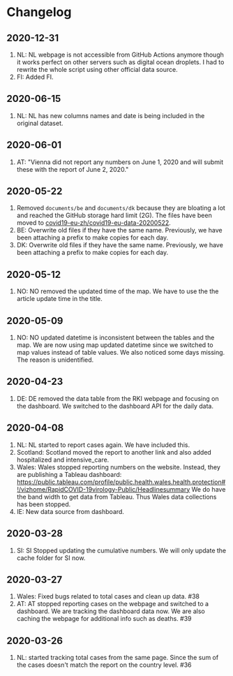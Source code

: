 # Changelog

## 2020-12-31

1. NL: NL webpage is not accessible from GitHub Actions anymore though it works perfect on other servers such as digital ocean droplets. I had to rewrite the whole script using other official data source.
2. FI: Added FI.

## 2020-06-15

1. NL: NL has new columns names and date is being included in the original dataset.

## 2020-06-01

1. AT: "Vienna did not report any numbers on June 1, 2020 and will submit these with the report of June 2, 2020."

## 2020-05-22

1. Removed `documents/be` and `documents/dk` because they are bloating a lot and reached the GitHub storage hard limit (2G). The files have been moved to [covid19-eu-zh/covid19-eu-data-20200522](https://github.com/covid19-eu-zh/covid19-eu-data-20200522).
2. BE: Overwrite old files if they have the same name. Previously, we have been attaching a prefix to make copies for each day.
3. DK: Overwrite old files if they have the same name. Previously, we have been attaching a prefix to make copies for each day.

## 2020-05-12

1. NO: NO removed the updated time of the map. We have to use the the article update time in the title.

## 2020-05-09

1. NO: NO updated datetime is inconsistent between the tables and the map. We are now using map updated datetime since we switched to map values instead of table values. We also noticed some days missing. The reason is unidentified.

## 2020-04-23

1. DE: DE removed the data table from the RKI webpage and focusing on the dashboard. We switched to the dashboard API for the daily data.

## 2020-04-08

1. NL: NL started to report cases again. We have included this.
2. Scotland: Scotland moved the report to another link and also added hospitalized and intensive_care.
3. Wales: Wales stopped reporting numbers on the website. Instead, they are publishing a Tableau dashboard: https://public.tableau.com/profile/public.health.wales.health.protection#!/vizhome/RapidCOVID-19virology-Public/Headlinesummary We do have the band width to get data from Tableau. Thus Wales data collections has been stopped.
4. IE: New data source from dashboard.

## 2020-03-28

1. SI: SI Stopped updating the cumulative numbers. We will only update the cache folder for SI now.

## 2020-03-27

1. Wales: Fixed bugs related to total cases and clean up data. #38
2. AT: AT stopped reporting cases on the webpage and switched to a dashboard. We are tracking the dashboard data now. We are also caching the webpage for additional info such as deaths. #39

## 2020-03-26

1. NL: started tracking total cases from the same page. Since the sum of the cases doesn't match the report on the country level. #36